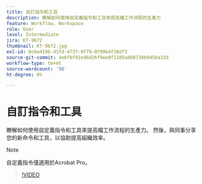 ```yaml
---
title: 自訂指令和工具
description: 瞭解如何使用自定義指令和工具來提高檔工作流程的生產力
feature: Workflow, Workspace
role: User
level: Intermediate
jira: KT-9672
thumbnail: KT-9672.jpg
exl-id: 0cbe419b-d1fd-4737-9f79-0f99b4f38df3
source-git-commit: 4e6fbf91e96d26f9ee8f1105ad68738b9450a32d
workflow-type: tm+mt
source-wordcount: '56'
ht-degree: 0%

---
```


# 自訂指令和工具

瞭解如何使用自定義指令和工具來提高檔工作流程的生產力。 然後，與同事分享您的新命令和工具，以協助提高組織效率。

>[!NOTE]
>
>自定義指令僅適用於Acrobat Pro。

>[!VIDEO](https://video.tv.adobe.com/v/340545?quality=12&learn=on&hidetitle=true)
